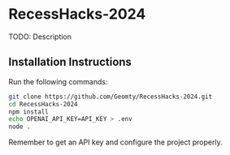 # RecessHacks-2024
TODO: Description

## Installation Instructions
Run the following commands:
```bash
git clone https://github.com/Geomty/RecessHacks-2024.git
cd RecessHacks-2024
npm install
echo OPENAI_API_KEY=API_KEY > .env
node .
```
Remember to get an API key and configure the project properly.
